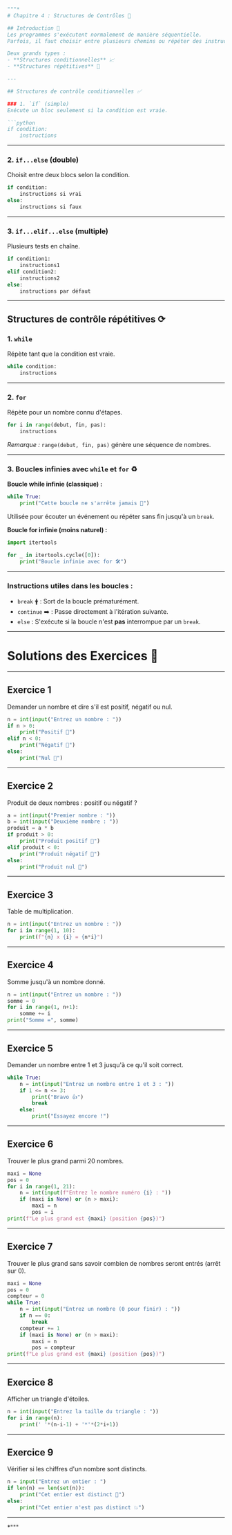 
```python
"""*
# Chapitre 4 : Structures de Contrôles 🚀

## Introduction 🔄
Les programmes s'exécutent normalement de manière séquentielle.  
Parfois, il faut choisir entre plusieurs chemins ou répéter des instructions.

Deux grands types :
- **Structures conditionnelles** 📈
- **Structures répétitives** 🔄

---

## Structures de contrôle conditionnelles ✅

### 1. `if` (simple)
Exécute un bloc seulement si la condition est vraie.

```python
if condition:
    instructions
```

---

### 2. `if...else` (double)
Choisit entre deux blocs selon la condition.

```python
if condition:
    instructions si vrai
else:
    instructions si faux
```

---

### 3. `if...elif...else` (multiple)
Plusieurs tests en chaîne.

```python
if condition1:
    instructions1
elif condition2:
    instructions2
else:
    instructions par défaut
```

---

## Structures de contrôle répétitives ⟳

### 1. `while`
Répète tant que la condition est vraie.

```python
while condition:
    instructions
```

---

### 2. `for`
Répète pour un nombre connu d'étapes.

```python
for i in range(debut, fin, pas):
    instructions
```

*Remarque :* `range(debut, fin, pas)` génère une séquence de nombres.

---

### 3. Boucles infinies avec `while` et `for` ♻️

**Boucle while infinie (classique) :**
```python
while True:
    print("Cette boucle ne s'arrête jamais 🔀")
```
Utilisée pour écouter un événement ou répéter sans fin jusqu'à un `break`.

**Boucle for infinie (moins naturel) :**
```python
import itertools

for _ in itertools.cycle([0]):
    print("Boucle infinie avec for 🛠️")
```

---

### Instructions utiles dans les boucles :

- `break` 🛉 : Sort de la boucle prématurément.
- `continue` ➡️ : Passe directement à l'itération suivante.
- `else` : S'exécute si la boucle n'est **pas** interrompue par un `break`.

---

# Solutions des Exercices 🔮

---

## Exercice 1
Demander un nombre et dire s'il est positif, négatif ou nul.

```python
n = int(input("Entrez un nombre : "))
if n > 0:
    print("Positif 💚")
elif n < 0:
    print("Négatif 💙")
else:
    print("Nul 💜")
```

---

## Exercice 2
Produit de deux nombres : positif ou négatif ?

```python
a = int(input("Premier nombre : "))
b = int(input("Deuxième nombre : "))
produit = a * b
if produit > 0:
    print("Produit positif 💚")
elif produit < 0:
    print("Produit négatif 💙")
else:
    print("Produit nul 💜")
```

---

## Exercice 3
Table de multiplication.

```python
n = int(input("Entrez un nombre : "))
for i in range(1, 10):
    print(f"{n} x {i} = {n*i}")
```

---

## Exercice 4
Somme jusqu'à un nombre donné.

```python
n = int(input("Entrez un nombre : "))
somme = 0
for i in range(1, n+1):
    somme += i
print("Somme =", somme)
```

---

## Exercice 5
Demander un nombre entre 1 et 3 jusqu'à ce qu'il soit correct.

```python
while True:
    n = int(input("Entrez un nombre entre 1 et 3 : "))
    if 1 <= n <= 3:
        print("Bravo 👍")
        break
    else:
        print("Essayez encore !")
```

---

## Exercice 6
Trouver le plus grand parmi 20 nombres.

```python
maxi = None
pos = 0
for i in range(1, 21):
    n = int(input(f"Entrez le nombre numéro {i} : "))
    if (maxi is None) or (n > maxi):
        maxi = n
        pos = i
print(f"Le plus grand est {maxi} (position {pos})")
```

---

## Exercice 7
Trouver le plus grand sans savoir combien de nombres seront entrés (arrêt sur 0).

```python
maxi = None
pos = 0
compteur = 0
while True:
    n = int(input("Entrez un nombre (0 pour finir) : "))
    if n == 0:
        break
    compteur += 1
    if (maxi is None) or (n > maxi):
        maxi = n
        pos = compteur
print(f"Le plus grand est {maxi} (position {pos})")
```

---

## Exercice 8
Afficher un triangle d'étoiles.

```python
n = int(input("Entrez la taille du triangle : "))
for i in range(n):
    print(' '*(n-i-1) + '*'*(2*i+1))
```

---

## Exercice 9
Vérifier si les chiffres d'un nombre sont distincts.

```python
n = input("Entrez un entier : ")
if len(n) == len(set(n)):
    print("Cet entier est distinct 🌟")
else:
    print("Cet entier n'est pas distinct 💥")
```

---


*"""

